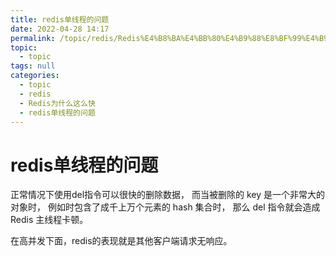 ```yaml
---
title: redis单线程的问题
date: 2022-04-28 14:17
permalink: /topic/redis/Redis%E4%B8%BA%E4%BB%80%E4%B9%88%E8%BF%99%E4%B9%88%E5%BF%AB/redis%E5%8D%95%E7%BA%BF%E7%A8%8B%E7%9A%84%E9%97%AE%E9%A2%98
topic: 
  - topic
tags: null
categories: 
  - topic
  - redis
  - Redis为什么这么快
  - redis单线程的问题
---
```

# redis单线程的问题

正常情况下使用del指令可以很快的删除数据，
而当被删除的 key 是一个非常大的对象时，
例如时包含了成千上万个元素的 hash 集合时，
那么 del 指令就会造成 Redis 主线程卡顿。

在高并发下面，redis的表现就是其他客户端请求无响应。
